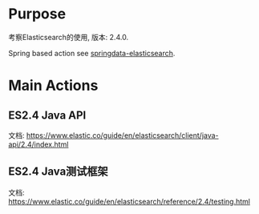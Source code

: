
# Purpose

考察Elasticsearch的使用, 版本: 2.4.0.

Spring based action see [springdata-elasticsearch](https://github.com/zhoujiagen/SpringDataBasedNoSQLTutorials/tree/master/springdata/springdata-elasticsearch).


# Main Actions

## ES2.4 Java API

文档: https://www.elastic.co/guide/en/elasticsearch/client/java-api/2.4/index.html

## ES2.4 Java测试框架

文档: https://www.elastic.co/guide/en/elasticsearch/reference/2.4/testing.html
